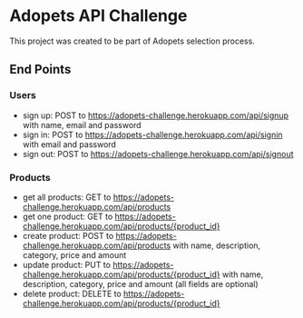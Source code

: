 # Adopets API Challenge

This project was created to be part of Adopets selection process.

## End Points

### Users

- sign up: POST to https://adopets-challenge.herokuapp.com/api/signup with name, email and password
- sign in: POST to https://adopets-challenge.herokuapp.com/api/signin with email and password
- sign out: POST to https://adopets-challenge.herokuapp.com/api/signout

### Products

- get all products: GET to https://adopets-challenge.herokuapp.com/api/products
- get one product: GET to https://adopets-challenge.herokuapp.com/api/products/{product_id}
- create product: POST to https://adopets-challenge.herokuapp.com/api/products with name, description, category, price and amount
- update product: PUT to https://adopets-challenge.herokuapp.com/api/products/{product_id} with name, description, category, price and amount (all fields are optional)
- delete product: DELETE to https://adopets-challenge.herokuapp.com/api/products/{product_id}
